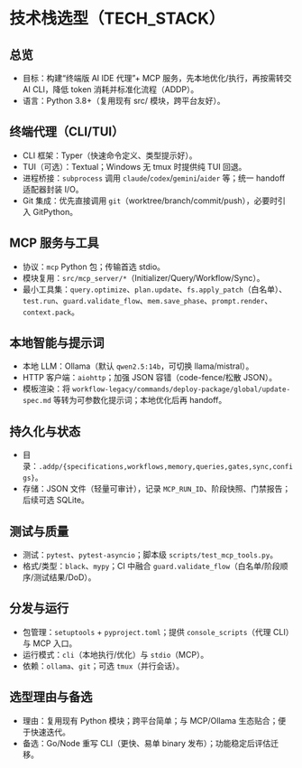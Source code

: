 # 技术栈选型（TECH_STACK）

## 总览
- 目标：构建“终端版 AI IDE 代理”+ MCP 服务，先本地优化/执行，再按需转交 AI CLI，降低 token 消耗并标准化流程（ADDP）。
- 语言：Python 3.8+（复用现有 src/ 模块，跨平台友好）。

## 终端代理（CLI/TUI）
- CLI 框架：Typer（快速命令定义、类型提示好）。
- TUI（可选）：Textual；Windows 无 tmux 时提供纯 TUI 回退。
- 进程桥接：`subprocess` 调用 `claude`/`codex`/`gemini`/`aider` 等；统一 handoff 适配器封装 I/O。
- Git 集成：优先直接调用 `git`（worktree/branch/commit/push），必要时引入 GitPython。

## MCP 服务与工具
- 协议：`mcp` Python 包；传输首选 stdio。
- 模块复用：`src/mcp_server/*`（Initializer/Query/Workflow/Sync）。
- 最小工具集：`query.optimize`、`plan.update`、`fs.apply_patch`（白名单）、`test.run`、`guard.validate_flow`、`mem.save_phase`、`prompt.render`、`context.pack`。

## 本地智能与提示词
- 本地 LLM：Ollama（默认 `qwen2.5:14b`，可切换 llama/mistral）。
- HTTP 客户端：`aiohttp`；加强 JSON 容错（code-fence/松散 JSON）。
- 模板渲染：将 `workflow-legacy/commands/deploy-package/global/update-spec.md` 等转为可参数化提示词；本地优化后再 handoff。

## 持久化与状态
- 目录：`.addp/{specifications,workflows,memory,queries,gates,sync,configs}`。
- 存储：JSON 文件（轻量可审计），记录 `MCP_RUN_ID`、阶段快照、门禁报告；后续可选 SQLite。

## 测试与质量
- 测试：`pytest`、`pytest-asyncio`；脚本级 `scripts/test_mcp_tools.py`。
- 格式/类型：`black`、`mypy`；CI 中融合 `guard.validate_flow`（白名单/阶段顺序/测试结果/DoD）。

## 分发与运行
- 包管理：`setuptools` + `pyproject.toml`；提供 `console_scripts`（代理 CLI）与 MCP 入口。
- 运行模式：`cli`（本地执行/优化）与 `stdio`（MCP）。
- 依赖：`ollama`、`git`；可选 `tmux`（并行会话）。

## 选型理由与备选
- 理由：复用现有 Python 模块；跨平台简单；与 MCP/Ollama 生态贴合；便于快速迭代。
- 备选：Go/Node 重写 CLI（更快、易单 binary 发布）；功能稳定后评估迁移。
